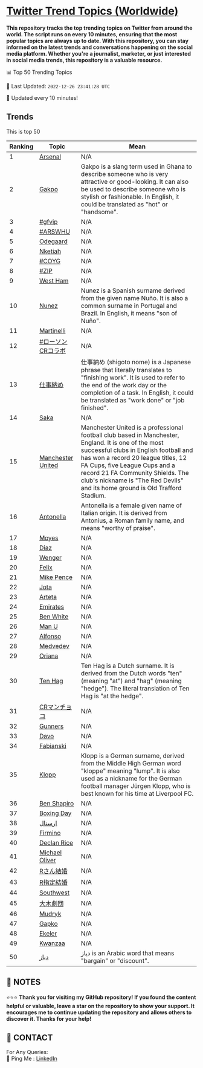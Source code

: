 [Twitter Trend Topics (Worldwide)](https://github.com/ErcinDedeoglu/Twitter-Trend-Topics)
==========

**This repository tracks the top trending topics on Twitter from around the world. 
The script runs on every 10 minutes, ensuring that the most popular topics are always up to date. 
With this repository, you can stay informed on the latest trends and conversations happening on the social media platform. 
Whether you're a journalist, marketer, or just interested in social media trends, this repository is a valuable resource.**


📊 Top 50 Trending Topics

📆 Last Updated: `2022-12-26 23:41:28 UTC`

🔧 Updated every 10 minutes!


## Trends

This is top 50

| Ranking | Topic | Mean |
| ------- | ------------ | ------------ |
| 1 | [Arsenal](http://twitter.com/search?q=Arsenal) | N/A |
| 2 | [Gakpo](http://twitter.com/search?q=Gakpo) | Gakpo is a slang term used in Ghana to describe someone who is very attractive or good-looking. It can also be used to describe someone who is stylish or fashionable. In English, it could be translated as "hot" or "handsome". |
| 3 | [#gfvip](http://twitter.com/search?q=%23gfvip) | N/A |
| 4 | [#ARSWHU](http://twitter.com/search?q=%23ARSWHU) | N/A |
| 5 | [Odegaard](http://twitter.com/search?q=Odegaard) | N/A |
| 6 | [Nketiah](http://twitter.com/search?q=Nketiah) | N/A |
| 7 | [#COYG](http://twitter.com/search?q=%23COYG) | N/A |
| 8 | [#ZIP](http://twitter.com/search?q=%23ZIP) | N/A |
| 9 | [West Ham](http://twitter.com/search?q=West+Ham) | N/A |
| 10 | [Nunez](http://twitter.com/search?q=Nunez) | Nunez is a Spanish surname derived from the given name Nuño. It is also a common surname in Portugal and Brazil. In English, it means "son of Nuño". |
| 11 | [Martinelli](http://twitter.com/search?q=Martinelli) | N/A |
| 12 | [#ローソンCRコラボ](http://twitter.com/search?q=%23%e3%83%ad%e3%83%bc%e3%82%bd%e3%83%b3CR%e3%82%b3%e3%83%a9%e3%83%9c) | N/A |
| 13 | [仕事納め](http://twitter.com/search?q=%e4%bb%95%e4%ba%8b%e7%b4%8d%e3%82%81) | 仕事納め (shigoto nome) is a Japanese phrase that literally translates to "finishing work". It is used to refer to the end of the work day or the completion of a task. In English, it could be translated as "work done" or "job finished". |
| 14 | [Saka](http://twitter.com/search?q=Saka) | N/A |
| 15 | [Manchester United](http://twitter.com/search?q=Manchester+United) | Manchester United is a professional football club based in Manchester, England. It is one of the most successful clubs in English football and has won a record 20 league titles, 12 FA Cups, five League Cups and a record 21 FA Community Shields. The club's nickname is "The Red Devils" and its home ground is Old Trafford Stadium. |
| 16 | [Antonella](http://twitter.com/search?q=Antonella) | Antonella is a female given name of Italian origin. It is derived from Antonius, a Roman family name, and means "worthy of praise". |
| 17 | [Moyes](http://twitter.com/search?q=Moyes) | N/A |
| 18 | [Diaz](http://twitter.com/search?q=Diaz) | N/A |
| 19 | [Wenger](http://twitter.com/search?q=Wenger) | N/A |
| 20 | [Felix](http://twitter.com/search?q=Felix) | N/A |
| 21 | [Mike Pence](http://twitter.com/search?q=Mike+Pence) | N/A |
| 22 | [Jota](http://twitter.com/search?q=Jota) | N/A |
| 23 | [Arteta](http://twitter.com/search?q=Arteta) | N/A |
| 24 | [Emirates](http://twitter.com/search?q=Emirates) | N/A |
| 25 | [Ben White](http://twitter.com/search?q=Ben+White) | N/A |
| 26 | [Man U](http://twitter.com/search?q=Man+U) | N/A |
| 27 | [Alfonso](http://twitter.com/search?q=Alfonso) | N/A |
| 28 | [Medvedev](http://twitter.com/search?q=Medvedev) | N/A |
| 29 | [Oriana](http://twitter.com/search?q=Oriana) | N/A |
| 30 | [Ten Hag](http://twitter.com/search?q=Ten+Hag) | Ten Hag is a Dutch surname. It is derived from the Dutch words "ten" (meaning "at") and "hag" (meaning "hedge"). The literal translation of Ten Hag is "at the hedge". |
| 31 | [CRマンチョコ](http://twitter.com/search?q=CR%e3%83%9e%e3%83%b3%e3%83%81%e3%83%a7%e3%82%b3) | N/A |
| 32 | [Gunners](http://twitter.com/search?q=Gunners) | N/A |
| 33 | [Davo](http://twitter.com/search?q=Davo) | N/A |
| 34 | [Fabianski](http://twitter.com/search?q=Fabianski) | N/A |
| 35 | [Klopp](http://twitter.com/search?q=Klopp) | Klopp is a German surname, derived from the Middle High German word "kloppe" meaning "lump". It is also used as a nickname for the German football manager Jürgen Klopp, who is best known for his time at Liverpool FC. |
| 36 | [Ben Shapiro](http://twitter.com/search?q=Ben+Shapiro) | N/A |
| 37 | [Boxing Day](http://twitter.com/search?q=Boxing+Day) | N/A |
| 38 | [ارسنال](http://twitter.com/search?q=%d8%a7%d8%b1%d8%b3%d9%86%d8%a7%d9%84) | N/A |
| 39 | [Firmino](http://twitter.com/search?q=Firmino) | N/A |
| 40 | [Declan Rice](http://twitter.com/search?q=Declan+Rice) | N/A |
| 41 | [Michael Oliver](http://twitter.com/search?q=Michael+Oliver) | N/A |
| 42 | [Rさん結婚](http://twitter.com/search?q=R%e3%81%95%e3%82%93%e7%b5%90%e5%a9%9a) | N/A |
| 43 | [R指定結婚](http://twitter.com/search?q=R%e6%8c%87%e5%ae%9a%e7%b5%90%e5%a9%9a) | N/A |
| 44 | [Southwest](http://twitter.com/search?q=Southwest) | N/A |
| 45 | [大木劇団](http://twitter.com/search?q=%e5%a4%a7%e6%9c%a8%e5%8a%87%e5%9b%a3) | N/A |
| 46 | [Mudryk](http://twitter.com/search?q=Mudryk) | N/A |
| 47 | [Gapko](http://twitter.com/search?q=Gapko) | N/A |
| 48 | [Ekeler](http://twitter.com/search?q=Ekeler) | N/A |
| 49 | [Kwanzaa](http://twitter.com/search?q=Kwanzaa) | N/A |
| 50 | [دياز](http://twitter.com/search?q=%d8%af%d9%8a%d8%a7%d8%b2) | دياز is an Arabic word that means "bargain" or "discount". |




## 📝 NOTES

⭐⭐⭐ **Thank you for visiting my GitHub repository! If you found the content helpful or valuable, leave a star on the repository to show your support. It encourages me to continue updating the repository and allows others to discover it. Thanks for your help!**

## 📨 CONTACT

 For Any Queries:  
            🏓 Ping Me : [LinkedIn](https://www.linkedin.com/in/ercindedeoglu/)